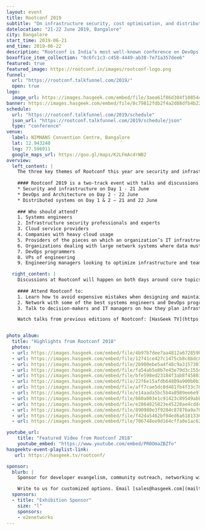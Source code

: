 ```yaml
---
layout: event
title: Rootconf 2019
subtitle: "On infrastructure security, cost optimisation, and distributed systems."
datelocation: "21-22 June 2019, Bangalore"
city: Bangalore
start_time: 2019-06-21
end_time: 2019-06-22
description: "Rootconf is India’s most well-known conference on DevOps and IT infrastructure. Rootconf attracts systems and operations engineers, and decision-makers in IT to share real world knowledge about building reliable systems."
boxoffice_item_collection: "0c6fc1c3-c458-4449-ab38-7e71a357dee6"
featured: true
featured_image: https://rootconf.in/images/rootconf-logo.png
funnel:
  url: "https://rootconf.talkfunnel.com/2019/"
  open: true
logo:
  image_url: https://images.hasgeek.com/embed/file/3aea61f86d304f10854c9ebba31d71a3
banner: https://images.hasgeek.com/embed/file/8c79812fdb2f4a2d88dfb4b22d5ca358
schedule:
  url: "https://rootconf.talkfunnel.com/2019/schedule"
  json_url: "https://rootconf.talkfunnel.com/2019/schedule/json"
  type: "conference"
venue:
  label: NIMHANS Convention Centre, Bangalore
  lat: 12.943240
  lng: 77.596911
  google_maps_url: https://goo.gl/maps/K2LFmAcdrWB2
overview:
  left_content: |
    The three key themes of Rootconf this year are security and infrastructure, DevOps and architecture, and distributed systems.
    
    #### Rootconf 2019 is a two-track event with talks and discussions covering the following:
    * Security and infrastructure on Day 1 - 21 June
    * DevOps and Architecture on Day 2 - 22 June
    * Distributed systems on Day 1 & 2 – 21 and 22 June
    
    ### Who should attend?
    1. Systems engineers
    2. Infrastructure security professionals and experts
    3. Cloud service providers
    4. Companies with heavy cloud usage
    5. Providers of the pieces on which an organization’s IT infrastructure runs – monitoring, log management, alerting, etc
    6. Organizations dealing with large network systems where data must be protected
    7. DevOps programmers
    8. VPs of engineering
    9. Engineering managers looking to optimize infrastructure and teams

  right_content: |
    Discussions at Rootconf will happen on both days around core topics such as DevSecOps, optimizing infrastructure, network security, and related topics.
    
    #### Attend Rootconf to:
    1. Learn how to avoid expensive mistakes when designing and maintaining your infrastructure.
    2. Network with some of the best systems engineers and DevOps programmers in India and South Asia.
    3. Talk to decision-makers and IT managers on how they plan infrastructure for their companies.

    Watch talks from previous editions of Rootconf: [HasGeek TV](https://hasgeek.tv/rootconf/)


photo_album:
  title: "Highlights from Rootconf 2018"
  photos:
  - url: https://images.hasgeek.com/embed/file/4b97b7dee7aa4812a672859b1390b316
  - url: https://images.hasgeek.com/embed/file/12741ce427c1475cb8c8bdc885909835
  - url: https://images.hasgeek.com/embed/file/2b900ebe5a4f48c9a3157307f0202703
  - url: https://images.hasgeek.com/embed/file/fa54ab5e8b7e43e79d3c155d7c0f3a35
  - url: https://images.hasgeek.com/embed/file/bfe598ed23184f3ab8f4580324975cd9
  - url: https://images.hasgeek.com/embed/file/22f6e15afdb64809a900b0b3cd2158bd
  - url: https://images.hasgeek.com/embed/file/aff7cae5dc0d481fb4f33c70cb259b72
  - url: https://images.hasgeek.com/embed/file/e14aada5bc5b4a8989ee6e97afe1d3ed
  - url: https://images.hasgeek.com/embed/file/660a003e1c91423c89549abb43b17750
  - url: https://images.hasgeek.com/embed/file/e2864825823e45228ae4cddcc4072328
  - url: https://images.hasgeek.com/embed/file/890980e3f9204c87876a9a781056939d
  - url: https://images.hasgeek.com/embed/file/f42da5462bf04ed6a6181336c18c0eee
  - url: https://images.hasgeek.com/embed/file/706748ee9d164cffa0e1ac627bef3aa6

youtube_url:
    title: "Featured Video from Rootconf 2018"
    youtube_embed: "https://www.youtube.com/embed/PR0OmaZBZfo"
hasgeektv-event-playlist-link:
   url: https://hasgeek.tv/rootconf/

sponsor:
  blurb: |
    Sponsor for developer evangelism, community outreach, networking with IT managers and decision-makers, and hiring.

    Write to us for customized options. Email [sales@hasgeek.com](mailto:sales@hasgeek.com)
  sponsors:
  - title: "Exhibition Sponsor"
    size: "l"
    sponsors:
    - e2enetworks
---
```

